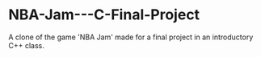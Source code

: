 # NBA-Jam---C-Final-Project
A clone of the game 'NBA Jam' made for a final project in an introductory C++ class.
